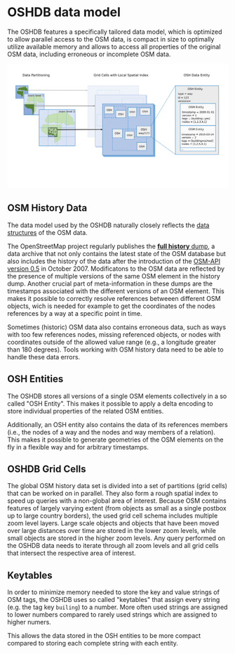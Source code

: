 OSHDB data model
================

The OSHDB features a specifically tailored data model, which is optimized to allow parallel access to the OSM data, is compact in size to optimally utilize available memory and allows to access all properties of the original OSM data, including erroneous or incomplete OSM data.

![schematic overview of the OSHDB data model](data-model.svg)

OSM History Data
----------------

The data model used by the OSHDB naturally closely reflects the [data structures](https://wiki.openstreetmap.org/wiki/Elements) of the OSM data.

The OpenStreetMap project regularly publishes the [**full history** dump](https://wiki.openstreetmap.org/wiki/Planet.osm/full), a data archive that not only contains the latest state of the OSM database but also includes the history of the data after the introduction of the [OSM-API version 0.5](https://wiki.openstreetmap.org/wiki/API_0.5) in October 2007. Modificatons to the OSM data are reflected by the presence of multiple versions of the same OSM element in the history dump. Another crucial part of meta-information in these dumps are the timestamps associated with the different versions of an OSM element. This makes it possible to correctly resolve references betweeen different OSM objects, wich is needed for example to get the coordinates of the nodes references by a way at a specific point in time.

Sometimes (historic) OSM data also contains erroneous data, such as ways with too few references nodes, missing referenced objects, or nodes with coordinates outside of the allowed value range (e.g., a longitude greater than 180 degrees). Tools working with OSM history data need to be able to handle these data errors.

OSH Entities
------------

The OSHDB stores all versions of a single OSM elements collectively in a so called "OSH Entity". This makes it possible to apply a delta encoding to store individual properties of the related OSM entities.

Additionally, an OSH entity also contains the data of its references members (i.e., the nodes of a way and the nodes and way members of a relation). This makes it possible to generate geometries of the OSM elements on the fly in a flexible way and for arbitrary timestamps.

OSHDB Grid Cells
----------------

The global OSM history data set is divided into a set of partitions (grid cells) that can be worked on in parallel. They also form a rough spatial index to speed up queries with a non-global area of interest. Because OSM contains features of largely varying extent (from objects as small as a single postbox up to large country borders), the used grid cell schema includes multiple zoom level layers. Large scale objects and objects that have been moved over large distances over time are stored in the lower zoom levels, while small objects are stored in the higher zoom levels. Any query performed on the OSHDB data needs to iterate through all zoom levels and all grid cells that intersect the respective area of interest.

Keytables
---------

In order to minimize memory needed to store the key and value strings of OSM tags, the OSHDB uses so called "keytables" that assign every string (e.g. the tag key `builing`) to a number. More often used strings are assigned to lower numbers compared to rarely used strings which are assigned to higher numers.

This allows the data stored in the OSH entities to be more compact compared to storing each complete string with each entity.
